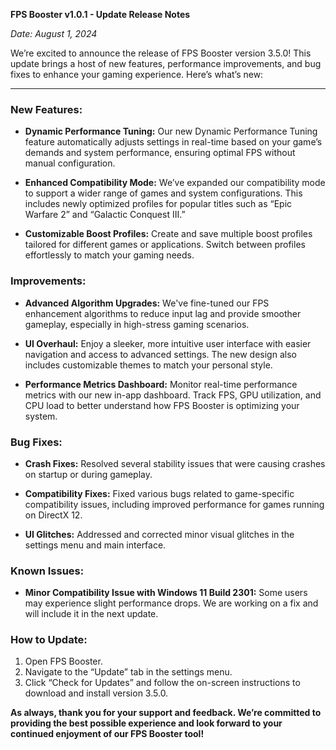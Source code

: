 **FPS Booster v1.0.1 - Update Release Notes**

*Date: August 1, 2024*

We’re excited to announce the release of FPS Booster version 3.5.0! This update brings a host of new features, performance improvements, and bug fixes to enhance your gaming experience. Here’s what’s new:

---

### **New Features:**

- **Dynamic Performance Tuning:** Our new Dynamic Performance Tuning feature automatically adjusts settings in real-time based on your game’s demands and system performance, ensuring optimal FPS without manual configuration.

- **Enhanced Compatibility Mode:** We’ve expanded our compatibility mode to support a wider range of games and system configurations. This includes newly optimized profiles for popular titles such as “Epic Warfare 2” and “Galactic Conquest III.”

- **Customizable Boost Profiles:** Create and save multiple boost profiles tailored for different games or applications. Switch between profiles effortlessly to match your gaming needs.

### **Improvements:**

- **Advanced Algorithm Upgrades:** We've fine-tuned our FPS enhancement algorithms to reduce input lag and provide smoother gameplay, especially in high-stress gaming scenarios.

- **UI Overhaul:** Enjoy a sleeker, more intuitive user interface with easier navigation and access to advanced settings. The new design also includes customizable themes to match your personal style.

- **Performance Metrics Dashboard:** Monitor real-time performance metrics with our new in-app dashboard. Track FPS, GPU utilization, and CPU load to better understand how FPS Booster is optimizing your system.

### **Bug Fixes:**

- **Crash Fixes:** Resolved several stability issues that were causing crashes on startup or during gameplay.

- **Compatibility Fixes:** Fixed various bugs related to game-specific compatibility issues, including improved performance for games running on DirectX 12.

- **UI Glitches:** Addressed and corrected minor visual glitches in the settings menu and main interface.

### **Known Issues:**

- **Minor Compatibility Issue with Windows 11 Build 2301:** Some users may experience slight performance drops. We are working on a fix and will include it in the next update.

### **How to Update:**

1. Open FPS Booster.
2. Navigate to the “Update” tab in the settings menu.
3. Click “Check for Updates” and follow the on-screen instructions to download and install version 3.5.0.

**As always, thank you for your support and feedback. We’re committed to providing the best possible experience and look forward to your continued enjoyment of our FPS Booster tool!**
